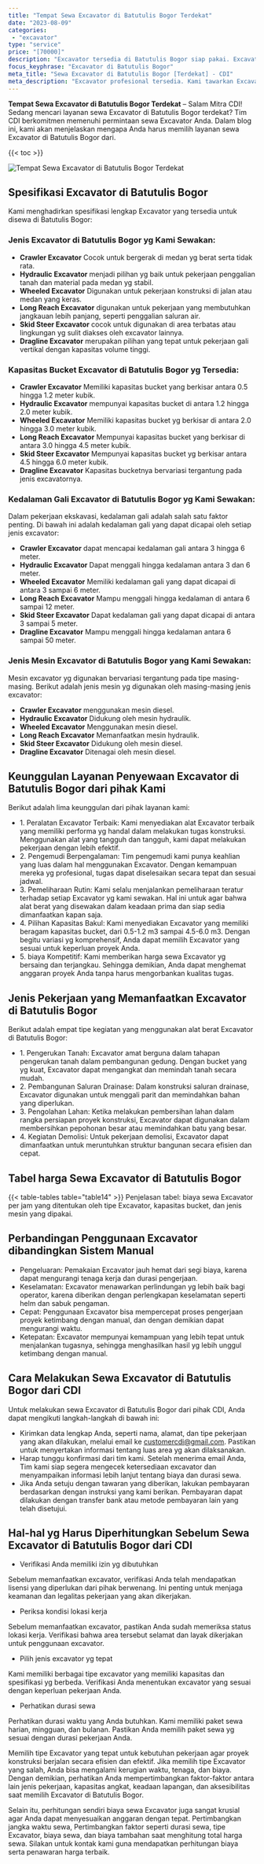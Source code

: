 ```yaml
---
title: "Tempat Sewa Excavator di Batutulis Bogor Terdekat"
date: "2023-08-09"
categories:
 - "excavator"
type: "service"
price: "[70000]"
description: "Excavator tersedia di Batutulis Bogor siap pakai. Excavator unggulan untuk proyek pembangunan yang membutuhkan peralatan profesional dengan performa optimal. Hubungi kami segera."
focus_keyphrase: "Excavator di Batutulis Bogor"
meta_title: "Sewa Excavator di Batutulis Bogor [Terdekat] - CDI"
meta_description: "Excavator profesional tersedia. Kami tawarkan Excavator berkualitas untuk menyelesaikan pekerjaan. Harga kompetitif tersedia."
---
```


**Tempat Sewa Excavator di Batutulis Bogor Terdekat** – Salam Mitra CDI! Sedang mencari layanan sewa Excavator di Batutulis Bogor terdekat? Tim CDI berkomitmen memenuhi permintaan sewa Excavator Anda. Dalam blog ini, kami akan menjelaskan mengapa Anda harus memilih layanan sewa Excavator di Batutulis Bogor dari.

{{< toc >}}

![Tempat Sewa Excavator di Batutulis Bogor Terdekat](/images/excavator/excavator-30.jpg)

## Spesifikasi Excavator di Batutulis Bogor

Kami menghadirkan spesifikasi lengkap Excavator yang tersedia untuk disewa di Batutulis Bogor:

### Jenis Excavator di Batutulis Bogor yg Kami Sewakan:

*   **Crawler Excavator** Cocok untuk bergerak di medan yg berat serta tidak rata.
*   **Hydraulic Excavator** menjadi pilihan yg baik untuk pekerjaan penggalian tanah dan material pada medan yg stabil.
*   **Wheeled Excavator** Digunakan untuk pekerjaan konstruksi di jalan atau medan yang keras.
*   **Long Reach Excavator** digunakan untuk pekerjaan yang membutuhkan jangkauan lebih panjang, seperti penggalian saluran air.
*   **Skid Steer Excavator** cocok untuk digunakan di area terbatas atau lingkungan yg sulit diakses oleh excavator lainnya.
*   **Dragline Excavator** merupakan pilihan yang tepat untuk pekerjaan gali vertikal dengan kapasitas volume tinggi.

### Kapasitas Bucket Excavator di Batutulis Bogor yg Tersedia:

*   **Crawler Excavator** Memiliki kapasitas bucket yang berkisar antara 0.5 hingga 1.2 meter kubik.
*   **Hydraulic Excavator** mempunyai kapasitas bucket di antara 1.2 hingga 2.0 meter kubik.
*   **Wheeled Excavator** Memiliki kapasitas bucket yg berkisar di antara 2.0 hingga 3.0 meter kubik.
*   **Long Reach Excavator** Mempunyai kapasitas bucket yang berkisar di antara 3.0 hingga 4.5 meter kubik.
*   **Skid Steer Excavator** Mempunyai kapasitas bucket yg berkisar antara 4.5 hingga 6.0 meter kubik.
*   **Dragline Excavator** Kapasitas bucketnya bervariasi tergantung pada jenis excavatornya.

### Kedalaman Gali Excavator di Batutulis Bogor yg Kami Sewakan:

Dalam pekerjaan ekskavasi, kedalaman gali adalah salah satu faktor penting. Di bawah ini adalah kedalaman gali yang dapat dicapai oleh setiap jenis excavator:

*   **Crawler Excavator** dapat mencapai kedalaman gali antara 3 hingga 6 meter.
*   **Hydraulic Excavator** Dapat menggali hingga kedalaman antara 3 dan 6 meter.
*   **Wheeled Excavator** Memiliki kedalaman gali yang dapat dicapai di antara 3 sampai 6 meter.
*   **Long Reach Excavator** Mampu menggali hingga kedalaman di antara 6 sampai 12 meter.
*   **Skid Steer Excavator** Dapat kedalaman gali yang dapat dicapai di antara 3 sampai 5 meter.
*   **Dragline Excavator** Mampu menggali hingga kedalaman antara 6 sampai 50 meter.

### Jenis Mesin Excavator di Batutulis Bogor yang Kami Sewakan:

Mesin excavator yg digunakan bervariasi tergantung pada tipe masing-masing. Berikut adalah jenis mesin yg digunakan oleh masing-masing jenis excavator:

*   **Crawler Excavator** menggunakan mesin diesel.
*   **Hydraulic Excavator** Didukung oleh mesin hydraulik.
*   **Wheeled Excavator** Menggunakan mesin diesel.
*   **Long Reach Excavator** Memanfaatkan mesin hydraulik.
*   **Skid Steer Excavator** Didukung oleh mesin diesel.
*   **Dragline Excavator** Ditenagai oleh mesin diesel.

## Keunggulan Layanan Penyewaan Excavator di Batutulis Bogor dari pihak Kami

Berikut adalah lima keunggulan dari pihak layanan kami:

*   1\. Peralatan Excavator Terbaik: Kami menyediakan alat Excavator terbaik yang memiliki performa yg handal dalam melakukan tugas konstruksi. Menggunakan alat yang tangguh dan tangguh, kami dapat melakukan pekerjaan dengan lebih efektif.
*   2\. Pengemudi Berpengalaman: Tim pengemudi kami punya keahlian yang luas dalam hal menggunakan Excavator. Dengan kemampuan mereka yg profesional, tugas dapat diselesaikan secara tepat dan sesuai jadwal.
*   3\. Pemeliharaan Rutin: Kami selalu menjalankan pemeliharaan teratur terhadap setiap Excavator yg kami sewakan. Hal ini untuk agar bahwa alat berat yang disewakan dalam keadaan prima dan siap sedia dimanfaatkan kapan saja.
*   4\. Pilihan Kapasitas Bakul: Kami menyediakan Excavator yang memiliki beragam kapasitas bucket, dari 0.5-1.2 m3 sampai 4.5-6.0 m3. Dengan begitu variasi yg komprehensif, Anda dapat memilih Excavator yang sesuai untuk keperluan proyek Anda.
*   5\. biaya Kompetitif: Kami memberikan harga sewa Excavator yg bersaing dan terjangkau. Sehingga demikian, Anda dapat menghemat anggaran proyek Anda tanpa harus mengorbankan kualitas tugas.

## Jenis Pekerjaan yang Memanfaatkan Excavator di Batutulis Bogor

Berikut adalah empat tipe kegiatan yang menggunakan alat berat Excavator di Batutulis Bogor:

*   1\. Pengerukan Tanah: Excavator amat berguna dalam tahapan pengerukan tanah dalam pembangunan gedung. Dengan bucket yang yg kuat, Excavator dapat mengangkat dan memindah tanah secara mudah.
*   2\. Pembangunan Saluran Drainase: Dalam konstruksi saluran drainase, Excavator digunakan untuk menggali parit dan memindahkan bahan yang diperlukan.
*   3\. Pengolahan Lahan: Ketika melakukan pembersihan lahan dalam rangka persiapan proyek konstruksi, Excavator dapat digunakan dalam membersihkan pepohonan besar atau memindahkan batu yang besar.
*   4\. Kegiatan Demolisi: Untuk pekerjaan demolisi, Excavator dapat dimanfaatkan untuk meruntuhkan struktur bangunan secara efisien dan cepat.

## Tabel harga Sewa Excavator di Batutulis Bogor

{{< table-tables table="table14" >}} Penjelasan tabel: biaya sewa Excavator per jam yang ditentukan oleh tipe Excavator, kapasitas bucket, dan jenis mesin yang dipakai. 

## Perbandingan Penggunaan Excavator dibandingkan Sistem Manual

*   Pengeluaran: Pemakaian Excavator jauh hemat dari segi biaya, karena dapat mengurangi tenaga kerja dan durasi pengerjaan.
*   Keselamatan: Excavator menawarkan perlindungan yg lebih baik bagi operator, karena diberikan dengan perlengkapan keselamatan seperti helm dan sabuk pengaman.
*   Cepat: Penggunaan Excavator bisa mempercepat proses pengerjaan proyek ketimbang dengan manual, dan dengan demikian dapat mengurangi waktu.
*   Ketepatan: Excavator mempunyai kemampuan yang lebih tepat untuk menjalankan tugasnya, sehingga menghasilkan hasil yg lebih unggul ketimbang dengan manual.

## Cara Melakukan Sewa Excavator di Batutulis Bogor dari CDI

Untuk melakukan sewa Excavator di Batutulis Bogor dari pihak CDI, Anda dapat mengikuti langkah-langkah di bawah ini:

*   Kirimkan data lengkap Anda, seperti nama, alamat, dan tipe pekerjaan yang akan dilakukan, melalui email ke customercdi@gmail.com. Pastikan untuk menyertakan informasi tentang luas area yg akan dilaksanakan.
*   Harap tunggu konfirmasi dari tim kami. Setelah menerima email Anda, Tim kami siap segera mengecek ketersediaan excavator dan menyampaikan informasi lebih lanjut tentang biaya dan durasi sewa.
*   Jika Anda setuju dengan tawaran yang diberikan, lakukan pembayaran berdasarkan dengan instruksi yang kami berikan. Pembayaran dapat dilakukan dengan transfer bank atau metode pembayaran lain yang telah disetujui.

## Hal-hal yg Harus Diperhitungkan Sebelum Sewa Excavator di Batutulis Bogor dari CDI

*   Verifikasi Anda memiliki izin yg dibutuhkan

Sebelum memanfaatkan excavator, verifikasi Anda telah mendapatkan lisensi yang diperlukan dari pihak berwenang. Ini penting untuk menjaga keamanan dan legalitas pekerjaan yang akan dikerjakan.
*   Periksa kondisi lokasi kerja

Sebelum memanfaatkan excavator, pastikan Anda sudah memeriksa status lokasi kerja. Verifikasi bahwa area tersebut selamat dan layak dikerjakan untuk penggunaan excavator.
*   Pilih jenis excavator yg tepat

Kami memiliki berbagai tipe excavator yang memiliki kapasitas dan spesifikasi yg berbeda. Verifikasi Anda menentukan excavator yang sesuai dengan keperluan pekerjaan Anda.
*   Perhatikan durasi sewa

Perhatikan durasi waktu yang Anda butuhkan. Kami memiliki paket sewa harian, mingguan, dan bulanan. Pastikan Anda memilih paket sewa yg sesuai dengan durasi pekerjaan Anda.

Memilih tipe Excavator yang tepat untuk kebutuhan pekerjaan agar proyek konstruksi berjalan secara efisien dan efektif. Jika memilih tipe Excavator yang salah, Anda bisa mengalami kerugian waktu, tenaga, dan biaya. Dengan demikian, perhatikan Anda mempertimbangkan faktor-faktor antara lain jenis pekerjaan, kapasitas angkat, keadaan lapangan, dan aksesibilitas saat memilih Excavator di Batutulis Bogor.

Selain itu, perhitungan sendiri biaya sewa Excavator juga sangat krusial agar Anda dapat menyesuaikan anggaran dengan tepat. Pertimbangkan jangka waktu sewa, Pertimbangkan faktor seperti durasi sewa, tipe Excavator, biaya sewa, dan biaya tambahan saat menghitung total harga sewa. Silakan untuk kontak kami guna mendapatkan perhitungan biaya serta penawaran harga terbaik.